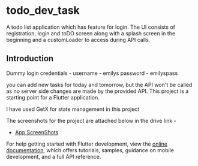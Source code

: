 # todo_dev_task

A todo list application which has feature for login. The UI consists of registration, login and toDO screen along with a splash screen in the beginning and a customLoader to access during API calls.

## Introduction
Dummy login credentials - 
username - emilys
password - emilyspass

you can add new tasks for today and tomorrow, but the API won't be called as no server side changes are made by the provided API.
This project is a starting point for a Flutter application.

I have used GetX for state management in this project

The screenshots for the project are attached below in the drive link - 

- [App ScreenShots](https://drive.google.com/drive/folders/1eR5SnBAIrreyEkmft4G7oG29QDIBj0wf?usp=sharing)


For help getting started with Flutter development, view the
[online documentation](https://docs.flutter.dev/), which offers tutorials,
samples, guidance on mobile development, and a full API reference.
